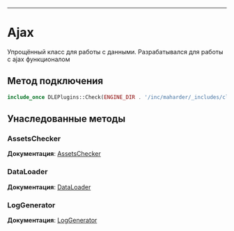 ***

# Ajax

Упрощённый класс для работы с данными. Разрабатывался для работы с ajax функционалом

## Метод подключения

```php
include_once DLEPlugins::Check(ENGINE_DIR . '/inc/maharder/_includes/classes/Ajax.php');
```



## Унаследованные методы

### AssetsChecker

**Документация**: [AssetsChecker](./assetschecker.md)

### DataLoader

**Документация**: [DataLoader](./dataloader.md)

### LogGenerator

**Документация**: [LogGenerator](./loggenerator.md)